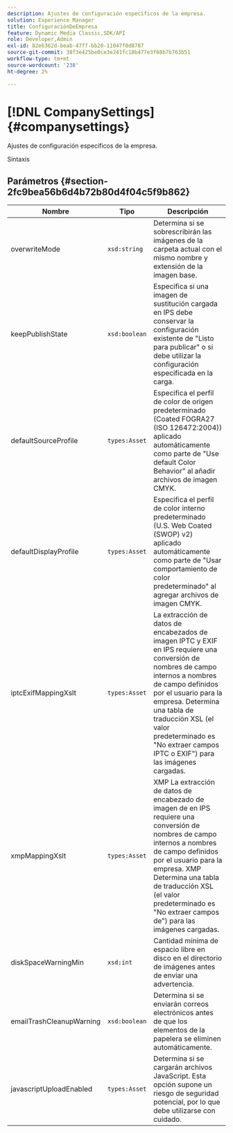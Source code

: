 ```yaml
---
description: Ajustes de configuración específicos de la empresa.
solution: Experience Manager
title: ConfiguraciónDeEmpresa
feature: Dynamic Media Classic,SDK/API
role: Developer,Admin
exl-id: 82e6362d-beab-47ff-bb20-11047f0d8787
source-git-commit: 38f3e425be0ce3e241fc18b477e3f68b7b763b51
workflow-type: tm+mt
source-wordcount: '238'
ht-degree: 2%

---
```


# [!DNL CompanySettings]{#companysettings}

Ajustes de configuración específicos de la empresa.

Sintaxis

## Parámetros {#section-2fc9bea56b6d4b72b80d4f04c5f9b862}

| Nombre | Tipo | Descripción |
|---|---|---|
| overwriteMode | `xsd:string` | Determina si se sobrescribirán las imágenes de la carpeta actual con el mismo nombre y extensión de la imagen base. |
| keepPublishState | `xsd:boolean` | Especifica si una imagen de sustitución cargada en IPS debe conservar la configuración existente de &quot;Listo para publicar&quot; o si debe utilizar la configuración especificada en la carga. |
| defaultSourceProfile | `types:Asset` | Especifica el perfil de color de origen predeterminado (Coated FOGRA27 (ISO 126472:2004)) aplicado automáticamente como parte de &quot;Use default Color Behavior&quot; al añadir archivos de imagen CMYK. |
| defaultDisplayProfile | `types:Asset` | Especifica el perfil de color interno predeterminado (U.S. Web Coated (SWOP) v2) aplicado automáticamente como parte de &quot;Usar comportamiento de color predeterminado&quot; al agregar archivos de imagen CMYK. |
| iptcExifMappingXslt | `types:Asset` | La extracción de datos de encabezados de imagen IPTC y EXIF en IPS requiere una conversión de nombres de campo internos a nombres de campo definidos por el usuario para la empresa. Determina una tabla de traducción XSL (el valor predeterminado es &quot;No extraer campos IPTC o EXIF&quot;) para las imágenes cargadas. |
| xmpMappingXslt | `types:Asset` | XMP La extracción de datos de encabezado de imagen de en IPS requiere una conversión de nombres de campo internos a nombres de campo definidos por el usuario para la empresa. XMP Determina una tabla de traducción XSL (el valor predeterminado es &quot;No extraer campos de&quot;) para las imágenes cargadas. |
| diskSpaceWarningMin | `xsd:int` | Cantidad mínima de espacio libre en disco en el directorio de imágenes antes de enviar una advertencia. |
| emailTrashCleanupWarning | `xsd:boolean` | Determina si se enviarán correos electrónicos antes de que los elementos de la papelera se eliminen automáticamente. |
| javascriptUploadEnabled | `types:Asset` | Determina si se cargarán archivos JavaScript. Esta opción supone un riesgo de seguridad potencial, por lo que debe utilizarse con cuidado. |

